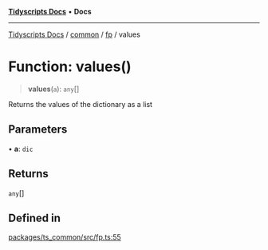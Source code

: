 [**Tidyscripts Docs**](../../../../../README.md) • **Docs**

***

[Tidyscripts Docs](../../../../../globals.md) / [common](../../../README.md) / [fp](../README.md) / values

# Function: values()

> **values**(`a`): `any`[]

Returns the values of the dictionary as a list

## Parameters

• **a**: `dic`

## Returns

`any`[]

## Defined in

[packages/ts\_common/src/fp.ts:55](https://github.com/sheunaluko/tidyscripts/blob/master/packages/ts_common/src/fp.ts#L55)
